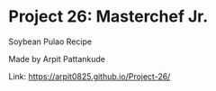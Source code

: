 # Project 26: Masterchef Jr.
Soybean Pulao Recipe

Made by Arpit Pattankude

Link: https://arpit0825.github.io/Project-26/
